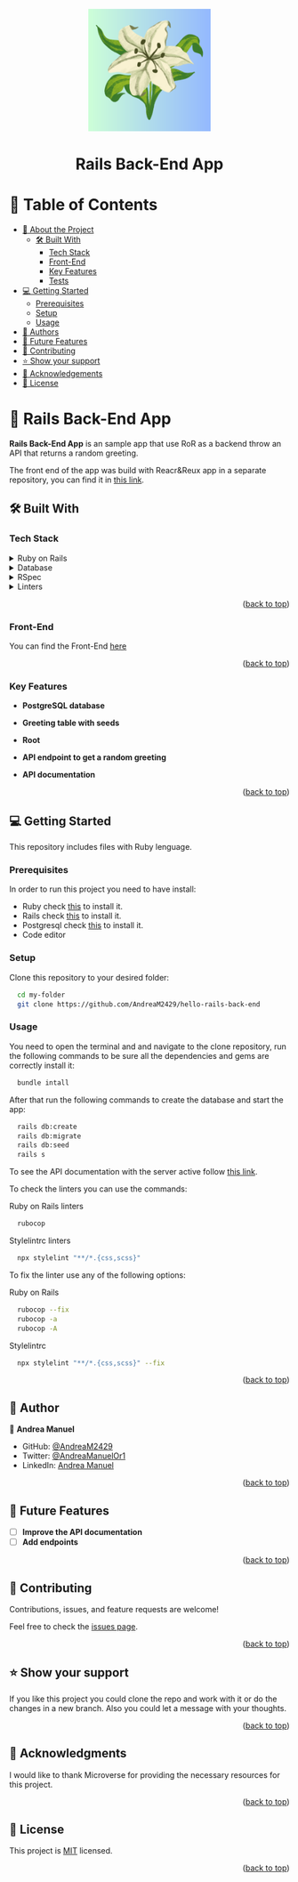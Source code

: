 <a name="readme-top"></a>
<div align="center">

  <img src=app/assets/images/logo.png width=220px>
  <h1><b>Rails Back-End App</b></h1>

</div>

# 📗 Table of Contents

- [📖 About the Project](#about-project)
  - [🛠 Built With](#built-with)
    - [Tech Stack](#tech-stack)
    - [Front-End](#front)
    - [Key Features](#key-features)
    - [Tests](#tests)
- [💻 Getting Started](#getting-started)
  - [Prerequisites](#prerequisites)
  - [Setup](#setup)
  - [Usage](#usage)
- [👥 Authors](#authors)
- [🔭 Future Features](#future-features)
- [🤝 Contributing](#contributing)
- [⭐️ Show your support](#support)
- [🙏 Acknowledgements](#acknowledgements)
- [📝 License](#license)

# 📖 Rails Back-End App <a name="about-project"></a>

**Rails Back-End App** is an sample app that use RoR as a backend throw an API that returns a random greeting. 

The front end of the app was build with Reacr&Reux app in a separate repository, you can find it in [this link](https://github.com/AndreaM2429/hello-react-front-end/tree/react-app).

## 🛠 Built With <a name="built-with"></a>

### Tech Stack <a name="tech-stack"></a>

<details>
<summary>Ruby on Rails</summary>
  <ul>
    <li>
      <a href="https://guides.rubyonrails.org/">Guides</a>
    </li>
  </ul>
</details>

<details>
<summary>Database</summary>
  <ul>
    <li><a href="https://www.postgresql.org/">PostgreSQL</a></li>
  </ul>
</details>

<details>
<summary>RSpec</summary>
  <ul>
    <li><a href="https://hackernoon.com/how-to-write-your-first-tests-using-rspec-in-rails-applications-hhfk2bqs">In Rails</a></li>
  </ul>
</details>

<details>
<summary>Linters</summary>
  <ul>
    <li><a href="https://github.com/microverseinc/linters-config/tree/master/ror">Linters</a> but the Stylelint</li>
  </ul>
</details>

<p align="right">(<a href="#readme-top">back to top</a>)</p>

### Front-End <a name="front"></a>

You can find the Front-End [here](https://github.com/AndreaM2429/hello-react-front-end/tree/react-app)

<p align="right">(<a href="#readme-top">back to top</a>)</p>


### Key Features <a name="key-features"></a>

- **PostgreSQL database**

- **Greeting table with seeds**

- **Root**

- **API endpoint to get a random greeting**

- **API documentation**


<p align="right">(<a href="#readme-top">back to top</a>)</p>

## 💻 Getting Started <a name="getting-started"></a>

This repository includes files with Ruby lenguage.

### Prerequisites

In order to run this project you need to have install:
- Ruby check [this](https://www.ruby-lang.org/en/) to install it.
- Rails check [this](https://guides.rubyonrails.org/) to install it.
- Postgresql check [this](https://www.postgresql.org/) to install it.
- Code editor

### Setup

Clone this repository to your desired folder:

```sh
  cd my-folder
  git clone https://github.com/AndreaM2429/hello-rails-back-end
```

### Usage

You need to open the terminal and and navigate to the clone repository, run the following commands to be sure all the dependencies and gems are correctly install it:

```sh
  bundle intall
```

After that run the following commands to create the database and start the app:

```sh
  rails db:create
  rails db:migrate
  rails db:seed
  rails s
```

To see the API documentation with the server active follow [this link](http://localhost:3000/api-docs/index.html).

To check the linters you can use the commands:

Ruby on Rails linters
```sh
  rubocop
```

Stylelintrc linters
```sh
  npx stylelint "**/*.{css,scss}"
```

To fix the linter use any of the following options: 

Ruby on Rails
```sh
  rubocop --fix
  rubocop -a
  rubocop -A
```

Stylelintrc
```sh
  npx stylelint "**/*.{css,scss}" --fix
```

<p align="right">(<a href="#readme-top">back to top</a>)</p>



## 👥 Author <a name="authors"></a>

👤 **Andrea Manuel**
- GitHub: [@AndreaM2429](https://github.com/AndreaM2429)
- Twitter: [@AndreaManuelOr1](https://twitter.com/AndreaManuelOr1)
- LinkedIn: [Andrea Manuel](https://www.linkedin.com/in/andreamanuel24/)


<p align="right">(<a href="#readme-top">back to top</a>)</p>



## 🔭 Future Features <a name="future-features"></a>

- [ ] **Improve the API documentation**
- [ ] **Add endpoints**

<p align="right">(<a href="#readme-top">back to top</a>)</p>



## 🤝 Contributing <a name="contributing"></a>

Contributions, issues, and feature requests are welcome!

Feel free to check the [issues page](../../issues/).

<p align="right">(<a href="#readme-top">back to top</a>)</p>



## ⭐️ Show your support <a name="support"></a>

If you like this project you could clone the repo and work with it or do the changes in a new branch. Also you could let a message with your thoughts.

<p align="right">(<a href="#readme-top">back to top</a>)</p>



## 🙏 Acknowledgments <a name="acknowledgements"></a>

I would like to thank Microverse for providing the necessary resources for this project.

<p align="right">(<a href="#readme-top">back to top</a>)</p>



## 📝 License <a name="license"></a>

This project is [MIT](./LICENSE) licensed.

<p align="right">(<a href="#readme-top">back to top</a>)</p>